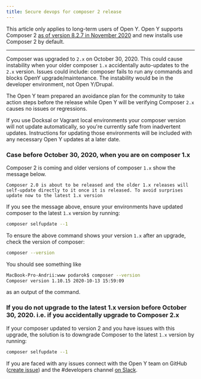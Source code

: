 ```yaml
---
title: Secure devops for composer 2 release
---
```


This article only applies to long-term users of Open Y. Open Y supports Composer 2 [as of version 8.2.7 in November 2020](https://github.com/ymcatwincities/openy/releases/tag/8.2.7) and new installs use Composer 2 by default.

----

Composer was upgraded to `2.x` on October 30, 2020. This could cause instability when your older composer `1.x` accidentally auto-updates to the `2.x` version. Issues could include: composer fails to run any commands and blocks OpenY upgrade/maintenance. The instability would be in the developer environment, not Open Y/Drupal.

The Open Y team prepared an avoidance plan for the community to take action steps before the release while Open Y will be verifying Composer `2.x` causes no issues or regressions.

If you use Docksal or Vagrant local environments your composer version will not update automatically, so you're currently safe from inadvertent updates. Instructions for updating those environments will be included with any necessary Open Y updates at a later date.

### Case before October 30, 2020, when you are on composer 1.x

Composer 2 is coming and older versions of composer `1.x` show the message below.

```
Composer 2.0 is about to be released and the older 1.x releases will self-update directly to it once it is released. To avoid surprises update now to the latest 1.x version
```

If you see the message above, ensure your environments have updated composer to the latest `1.x` version by running:

```sh
composer selfupdate --1
```

To ensure the above command shows your version `1.x` after an upgrade, check the version of composer:

```sh
composer --version
```

You should see something like

```sh
MacBook-Pro-Andrii:www podarok$ composer --version
Composer version 1.10.15 2020-10-13 15:59:09
```

as an output of the command.

### If you do not upgrade to the latest 1.x version before October 30, 2020. i.e. if you accidentally upgrade to Composer 2.x

If your composer updated to version 2 and you have issues with this upgrade, the solution is to downgrade Composer to the latest `1.x` version by running:

```sh
composer selfupdate --1
```

If you are faced with any issues connect with the Open Y team on GitHub ([create issue](https://github.com/ymcatwincities/openy/issues/new)) and the #developers channel [on Slack](https://openy.org/contact).

